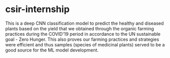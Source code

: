 # csir-internship

This is a deep CNN classification model to predict the healthy and diseased plants based on the yield that we obtained through the organic farming practices during the COVID'19 period in accordance to the UN sustainable goal - Zero Hunger. This also proves our farming practices and strategies were efficient and thus samples (species of medicinal plants) served to be a good source for the ML model development.
